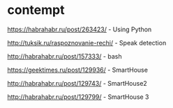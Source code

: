 # contempt

https://habrahabr.ru/post/263423/ - Using Python

http://tuksik.ru/raspoznovanie-rechi/ - Speak detection

http://habrahabr.ru/post/157333/ - bash

https://geektimes.ru/post/129936/ - SmartHouse 

http://habrahabr.ru/post/129743/ - SmartHouse2

http://habrahabr.ru/post/129799/ - SmartHouse 3
